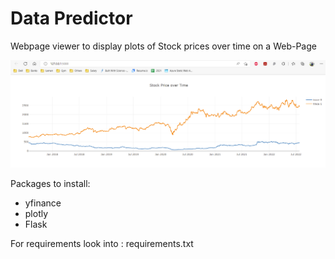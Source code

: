 # Data Predictor

Webpage viewer to display plots of Stock prices over time on a Web-Page

<img src=Example.png>

Packages to install:
* yfinance
* plotly
* Flask

For requirements look into : requirements.txt